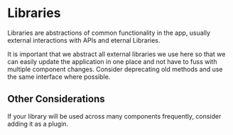 # Libraries

Libraries are abstractions of common functionality in the app, usually external interactions with APIs and eternal Libraries.

It is important that we abstract all external libraries we use here so that we can easily update the application in one place and not have to fuss with multiple component changes. Consider deprecating old methods and use the same interface where possible.

## Other Considerations

If your library will be used across many components frequently, consider adding it as a plugin.
